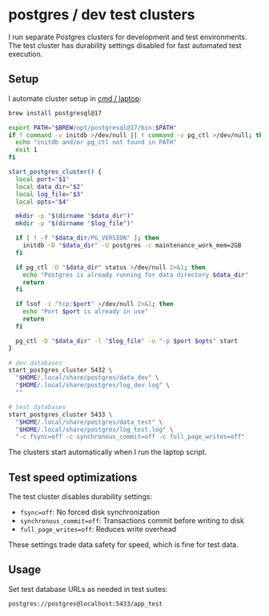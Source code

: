 # postgres / dev test clusters

I run separate Postgres clusters for development and test environments.
The test cluster has durability settings disabled
for fast automated test execution.

## Setup

I automate cluster setup in [cmd / laptop](/cmd/laptop):

```bash
brew install postgresql@17

export PATH="$BREW/opt/postgresql@17/bin:$PATH"
if ! command -v initdb >/dev/null || ! command -v pg_ctl >/dev/null; then
  echo "initdb and/or pg_ctl not found in PATH"
  exit 1
fi

start_postgres_cluster() {
  local port="$1"
  local data_dir="$2"
  local log_file="$3"
  local opts="$4"

  mkdir -p "$(dirname "$data_dir")"
  mkdir -p "$(dirname "$log_file")"

  if [ ! -f "$data_dir/PG_VERSION" ]; then
    initdb -D "$data_dir" -U postgres -c maintenance_work_mem=2GB
  fi

  if pg_ctl -D "$data_dir" status >/dev/null 2>&1; then
    echo "Postgres is already running for data directory $data_dir"
    return
  fi

  if lsof -i "tcp:$port" >/dev/null 2>&1; then
    echo "Port $port is already in use"
    return
  fi

  pg_ctl -D "$data_dir" -l "$log_file" -o "-p $port $opts" start
}

# dev databases
start_postgres_cluster 5432 \
  "$HOME/.local/share/postgres/data_dev" \
  "$HOME/.local/share/postgres/log_dev.log" \
  ""

# test databases
start_postgres_cluster 5433 \
  "$HOME/.local/share/postgres/data_test" \
  "$HOME/.local/share/postgres/log_test.log" \
  "-c fsync=off -c synchronous_commit=off -c full_page_writes=off"
```

The clusters start automatically when I run the laptop script.

## Test speed optimizations

The test cluster disables durability settings:

- `fsync=off`: No forced disk synchronization
- `synchronous_commit=off`: Transactions commit before writing to disk
- `full_page_writes=off`: Reduces write overhead

These settings trade data safety for speed, which is fine for test data.

## Usage

Set test database URLs as needed in test suites:

```
postgres://postgres@localhost:5433/app_test
```
